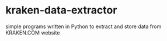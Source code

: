 # kraken-data-extractor
simple programs written in Python to extract and store data from KRAKEN.COM website 
